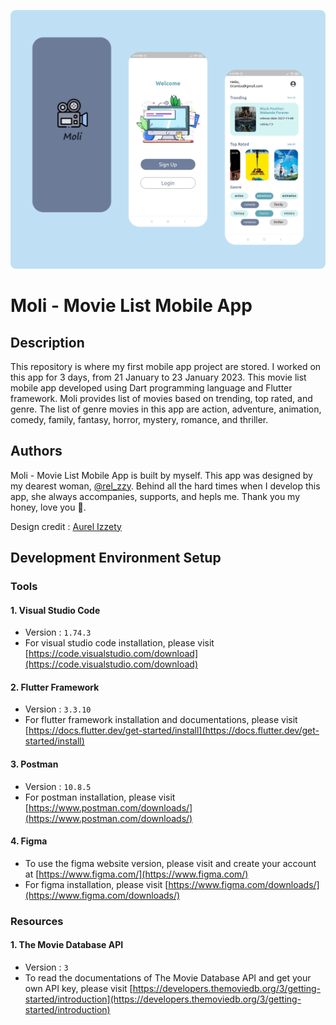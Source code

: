 ![](https://github.com/deandrasatriyosetiawan/movie-list-app/blob/main/Moli.png)
# Moli - Movie List Mobile App
## Description
This repository is where my first mobile app project are stored. I worked on this app for 3 days, from 21 January to 23 January 2023. This movie list mobile app developed using Dart programming language and Flutter framework. Moli provides list of movies based on trending, top rated, and genre. The list of genre movies in this app are action, adventure, animation, comedy, family, fantasy, horror, mystery, romance, and thriller.
## Authors
Moli - Movie List Mobile App is built by myself. This app was designed by my dearest woman, [@rel_zzy](https://github.com/relzzy). Behind all the hard times when I develop this app, she always accompanies, supports, and hepls me. Thank you my honey, love you 🖤.

Design credit : [Aurel Izzety](https://www.behance.net/gallery/162825895/Moli-Movie-List-Mobile-App)

## Development Environment Setup
### Tools
#### 1. Visual Studio Code
- Version : `1.74.3`
- For visual studio code installation, please visit [https://code.visualstudio.com/download](https://code.visualstudio.com/download)
#### 2. Flutter Framework
- Version : `3.3.10`
- For flutter framework installation and documentations, please visit [https://docs.flutter.dev/get-started/install](https://docs.flutter.dev/get-started/install)
#### 3. Postman
- Version : `10.8.5`
- For postman installation, please visit [https://www.postman.com/downloads/](https://www.postman.com/downloads/)
#### 4. Figma
- To use the figma website version, please visit and create your account at [https://www.figma.com/](https://www.figma.com/)
- For figma installation, please visit [https://www.figma.com/downloads/](https://www.figma.com/downloads/)
### Resources
#### 1. The Movie Database API
- Version : `3`
- To read the documentations of The Movie Database API and get your own API key, please visit [https://developers.themoviedb.org/3/getting-started/introduction](https://developers.themoviedb.org/3/getting-started/introduction)
